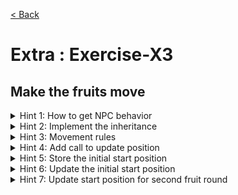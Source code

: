 [< Back](README.md)

# Extra : Exercise-X3

## Make the fruits move

<details>
   <summary>Hint 1: How to get NPC behavior</summary>
Make Fruit inherit from NPC.
</details>

<details>
   <summary>Hint 2: Implement the inheritance</summary>

```cpp
  Fruit() : NPC(Atlas::fruit_target_pos, true) {}

  double speed() const override {
    return 0.75;
  }

  bool isWalkable(const DefaultBoard & board, GridPosition /*current_position*/, GridPosition target_position) const override {
    return isWalkableForFruit(board, target_position);
  }
```
</details>

<details>
   <summary>Hint 3: Movement rules</summary>

```cpp
constexpr bool isWalkableForFruit(const DefaultBoard & board, GridPosition point) {
  BoardCell cell = cellAtPosition(board, point);
  return std::visit(overloaded{
                      [](const Wall &) { return false; },
                      [](const Pen &) { return false; },
                      [](const PenDoor &) { return false; },
                      [](const auto &) {
                        return true;
                      } },
                    cell);
}
```
</details>

<details>
   <summary>Hint 4: Add call to update position</summary>

```cpp
  void update(std::chrono::milliseconds time_delta, const DefaultBoard & board, int eatenPellets) {
    // ...

    if (visible()) {
      updatePosition(time_delta, board);
    }
  }
```
</details>

<details>
   <summary>Hint 5: Store the initial start position</summary>

```cpp
  void setStartPosition(Position position) {
    start_position = position;
    setPosition(start_position);
  }
```
</details>

<details>
   <summary>Hint 6: Update the initial start position</summary>

```cpp
void GameState::reset() {
  // ...
  Fruits::setStartPosition(currentFruit(), gridPositionToPosition(fruitPortal));
}

void GameState::choseFruitPortal() {
  // ...
  Fruits::setStartPosition(currentFruit(), gridPositionToPosition(fruitPortal));
}
```
</details>

<details>
   <summary>Hint 7: Update start position for second fruit round</summary>

```cpp
  void hide() {
    // ...
    setPosition(start_position);
  }
```
</details>

